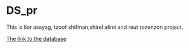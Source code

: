 # DS_pr

This is lior assyag, tzoof shifman,shirel alimi and reut rozenzon project.

[The link to the database](https://www.kaggle.com/kumarajarshi/life-expectancy-who)
